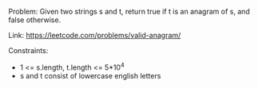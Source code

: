 Problem: Given two strings s and t, return true if t is an anagram of s,
and false otherwise.

Link: https://leetcode.com/problems/valid-anagram/

Constraints:
* 1 <= s.length, t.length <= 5*10<sup>4</sup>
* s and t consist of lowercase english letters

